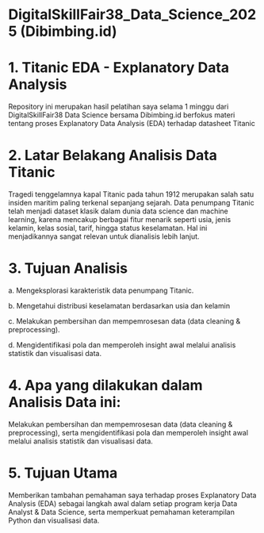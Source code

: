 # DigitalSkillFair38_Data_Science_2025 (Dibimbing.id)
# 1. Titanic EDA - Explanatory Data Analysis 
Repository ini merupakan hasil pelatihan saya selama 1 minggu dari DigitalSkillFair38 Data Science bersama Dibimbing.id berfokus materi tentang proses Explanatory Data Analysis (EDA) terhadap datasheet Titanic
# 2. Latar Belakang Analisis Data Titanic
Tragedi tenggelamnya kapal Titanic pada tahun 1912 merupakan salah satu insiden maritim paling terkenal sepanjang sejarah. Data penumpang Titanic telah menjadi dataset klasik dalam dunia data science dan machine learning, karena mencakup berbagai fitur menarik seperti usia, jenis kelamin, kelas sosial, tarif, hingga status keselamatan. Hal ini menjadikannya sangat relevan untuk dianalisis lebih lanjut.
# 3. Tujuan Analisis
a. Mengeksplorasi karakteristik data penumpang Titanic.

b. Mengetahui distribusi keselamatan berdasarkan usia dan kelamin

c. Melakukan pembersihan dan mempemrosesan data (data cleaning & preprocessing). 

d. Mengidentifikasi pola dan memperoleh insight awal melalui analisis statistik dan visualisasi data.
# 4. Apa yang dilakukan dalam Analisis Data ini:
Melakukan pembersihan dan mempemrosesan data (data cleaning & preprocessing), serta mengidentifikasi pola dan memperoleh insight awal melalui analisis statistik dan visualisasi data.
# 5. Tujuan Utama
Memberikan tambahan pemahaman saya terhadap proses Explanatory Data Analysis (EDA) sebagai langkah awal dalam setiap program kerja Data Analyst & Data Science, serta memperkuat pemahaman keterampilan Python dan visualisasi data.
